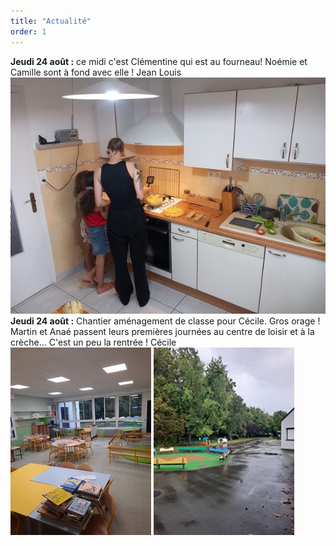 ```yaml
---
title: "Actualité"
order: 1
---
```

**Jeudi 24 août :** ce midi c'est Clémentine qui est au fourneau! Noémie et Camille sont à fond avec elle !   Jean Louis
  ![cuisine avec Clem](/images/20230824_1.jpg) 
**Jeudi 24 août :** Chantier aménagement de classe pour Cécile.
Gros orage ! Martin et Anaé passent leurs premières journées au centre de loisir et à la crèche... C'est un peu la rentrée ! Cécile   
  ![la classe](/images/20230824_2.jpg)      ![l'orage](/images/20230824_3.jpg) 